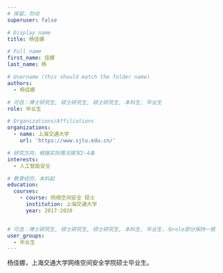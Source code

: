 ```yaml
---
# 保留，勿动
superuser: false

# Display name
title: 杨佳娜

# Full name
first_name: 佳娜
last_name: 杨

# Username (this should match the folder name)
authors:
  - 杨佳娜

# 可选：博士研究生, 硕士研究生, 硕士研究生, 本科生, 毕业生
role: 毕业生

# Organizations/Affiliations
organizations:
  - name: 上海交通大学
    url: 'https://www.sjtu.edu.cn/'

# 研究方向，根据实际情况填写2-4条
interests:
  - 人工智能安全

# 教育经历，本科起
education:
  courses:
    - course: 网络空间安全 硕士
      institution: 上海交通大学
      year: 2017-2020


# 可选：博士研究生, 硕士研究生, 硕士研究生, 本科生, 毕业生，与role部分保持一致
user_groups:
  - 毕业生
---
```


杨佳娜，上海交通大学网络空间安全学院硕士毕业生。